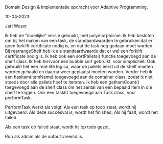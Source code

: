 Domain Design & Implementatie opdracht voor Adaptive Programming.

10-04-2023

Jari Wezer

Ik heb de "moeilijke" versie gebruikt, met polymorphisme.
Ik heb besloten om bij het maken van een task, de standaardwaarden te gebruiken dat er geen forklift certificate nodig is, en dat de task nog gedaan moet worden. Bij rearrangeShelf heb ik als standaardwaarde dat er wel een forklift certificate nodig is.
Ik heb ook een sortPallets() functie toegevoegd aan de shelf class. Ik heb hiervoor een bubble sort gebruikt, voor simpliciteit. Ook gebruikt het een real-life logica, waar de pallets eerst uit de shelf moeten worden gehaald en daarna weer geplaatst moeten worden. Verder heb ik een hasItem(itemName) toegevoegd aan de container class, zodat ik niet steeds door alle pallets hoef te iteraten.
Ik heb een getItemCount() toegevoegd aan de shelf class om het aantal van een bepaald item in die shelf te krijgen.
Ook een taskID toegevoegd aan Task class, voor performTask.

PerformTask werkt als volgt:
Als een task op todo staat, wordt hij uitgevoerd. Als deze succesvol is, wordt het finished;
Als hij faalt, wordt het failed.

Als een task op failed staat, wordt hij op todo gezet.

Run als admin als de output vreemd is.
